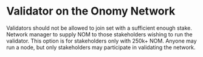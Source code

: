 # Validator on the Onomy Network

Validators should not be allowed to join set with a sufficient enough stake. Network manager to supply
NOM to those stakeholders wishing to run the validator. This option is for stakeholders only with 250k+ NOM.
Anyone may run a node, but only stakeholders may participate in validating the network.

